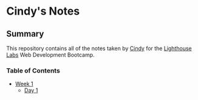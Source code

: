# Cindy's Notes
## Summary
This repository contains all of the notes taken by [Cindy](https://github.com/cindyc0106) for the [Lighthouse Labs](https://www.lighthouselabs.ca/) Web Development Bootcamp.
### Table of Contents
* [Week 1](/Week_1)
  * [Day 1](/Week_1/Day_1)
